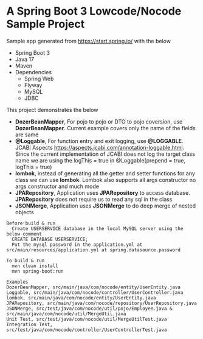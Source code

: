 # A Spring Boot 3 Lowcode/Nocode Sample Project
Sample app generated from https://start.spring.io/ with the below
* Spring Boot 3
* Java 17
* Maven
* Dependencies
  * Spring Web
  * Flyway
  * MySQL
  * JDBC
  
This project demonstrates the below
* __DozerBeanMapper__, For pojo to pojo or DTO to pojo coversion, use __DozerBeanMapper__. Current example covers only the name of the fields are same
* __@Loggable__, For function entry and exit logging, use __@LOGGABLE__. JCABI Aspects https://aspects.jcabi.com/annotation-loggable.html. Since the 
current implementation of JCABI does not log the target class name we are using the logThis = true in @Loggable(prepend = true, logThis = true)
* __lombok__, instead of generating all the getter and setter functions for any class we can use __lombok__. Lombok also supports all args constructor
no args constructor and much mode
* __JPARepository__, Application uses __JPARepository__ to access database. __JPARepository__ does not require us to read any sql in the class
* __JSONMerge__, Application uses __JSONMerge__ to do deep merge of nested objects

```
Before build & run
  Create USERSERVICE database in the local MySQL server using the below comment
  CREATE DATABASE USERSERVICE;
  Put the mysql password in the application.yml at src/main/resources/application.yml at spring.datasource.password
  ```

```
To build & run
  mvn clean install
  mvn spring-boot:run
  ```
  

```
Examples
DozerBeanMapper, src/main/java/com/nocode/entity/UserEntity.java 
Loggable, src/main/java/com/nocode/controller/UserController.java
lombok, src/main/java/com/nocode/entity/UserEntity.java 
JPARepository, src/main/java/com/nocode/repository/UserRepository.java
JSONMerge, src/test/java/com/nocode/util/pojo/Employee.java & src/main/java/com/nocode/util/MergeUtil.java 
Unit Test, src/test/java/com/nocode/util/MergeUtilTest.java
Integration Test, src/test/java/com/nocode/controller/UserControllerTest.java
  ```
